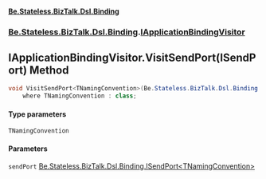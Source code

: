#### [Be.Stateless.BizTalk.Dsl.Binding](README.md 'README')
### [Be.Stateless.BizTalk.Dsl.Binding](Be.Stateless.BizTalk.Dsl.Binding.md 'Be.Stateless.BizTalk.Dsl.Binding').[IApplicationBindingVisitor](IApplicationBindingVisitor.md 'Be.Stateless.BizTalk.Dsl.Binding.IApplicationBindingVisitor')

## IApplicationBindingVisitor.VisitSendPort<TNamingConvention>(ISendPort<TNamingConvention>) Method

```csharp
void VisitSendPort<TNamingConvention>(Be.Stateless.BizTalk.Dsl.Binding.ISendPort<TNamingConvention> sendPort)
    where TNamingConvention : class;
```
#### Type parameters

<a name='Be.Stateless.BizTalk.Dsl.Binding.IApplicationBindingVisitor.VisitSendPort_TNamingConvention_(Be.Stateless.BizTalk.Dsl.Binding.ISendPort_TNamingConvention_).TNamingConvention'></a>

`TNamingConvention`
#### Parameters

<a name='Be.Stateless.BizTalk.Dsl.Binding.IApplicationBindingVisitor.VisitSendPort_TNamingConvention_(Be.Stateless.BizTalk.Dsl.Binding.ISendPort_TNamingConvention_).sendPort'></a>

`sendPort` [Be.Stateless.BizTalk.Dsl.Binding.ISendPort&lt;](ISendPort_TNamingConvention_.md 'Be.Stateless.BizTalk.Dsl.Binding.ISendPort<TNamingConvention>')[TNamingConvention](IApplicationBindingVisitor.VisitSendPort_TNamingConvention_(ISendPort_TNamingConvention_).md#Be.Stateless.BizTalk.Dsl.Binding.IApplicationBindingVisitor.VisitSendPort_TNamingConvention_(Be.Stateless.BizTalk.Dsl.Binding.ISendPort_TNamingConvention_).TNamingConvention 'Be.Stateless.BizTalk.Dsl.Binding.IApplicationBindingVisitor.VisitSendPort<TNamingConvention>(Be.Stateless.BizTalk.Dsl.Binding.ISendPort<TNamingConvention>).TNamingConvention')[&gt;](ISendPort_TNamingConvention_.md 'Be.Stateless.BizTalk.Dsl.Binding.ISendPort<TNamingConvention>')